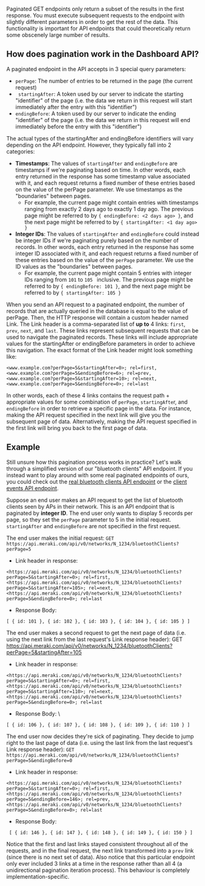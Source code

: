 Paginated GET endpoints only return a subset of the results in the first response. You must execute subsequent requests to the endpoint with slightly different parameters in order to get the rest of the data. This functionality is important for API endpoints that could theoretically return some obscenely large number of results.


## How does pagination work in the Dashboard API?

A paginated endpoint in the API accepts in 3 special query parameters:



*   `perPage`: The number of entries to be returned in the page (the current request)
*  ` startingAfter`: A token used by our server to indicate the starting "identifier" of the page (i.e. the data we return in this request will start immediately after the entry with this "identifier")
*   `endingBefore`: A token used by our server to indicate the ending "identifier" of the page (i.e. the data we return in this request will end immediately before the entry with this "identifier")

The actual types of the startingAfter and endingBefore identifiers will vary depending on the API endpoint. However, they typically fall into 2 categories:



*   **Timestamps**: The values of `startingAfter` and `endingBefore` are timestamps if we're paginating based on time. In other words, each entry returned in the response has some timestamp value associated with it, and each request returns a fixed number of these entries based on the value of the perPage parameter. We use timestamps as the "boundaries" between pages.
    *   For example, the current page might contain entries with timestamps ranging from exactly 2 days ago to exactly 1 day ago. The previous page might be referred to by `{ endingBefore: <2 days ago> }`, and the next page might be referred to by `{ startingAfter: <1 day ago> }`
*   **Integer IDs**: The values of `startingAfter` and `endingBefore` could instead be integer IDs if we're paginating purely based on the number of records. In other words, each entry returned in the response has some integer ID associated with it, and each request returns a fixed number of these entries based on the value of the `perPage` parameter. We use the ID values as the "boundaries" between pages.
    *   For example, the current page might contain 5 entries with integer IDs ranging from `101` to `105 ` inclusive. The previous page might be referred to by `{ endingBefore: 101 }`, and the next page might be referred to by `{ startingAfter: 105 }`

When you send an API request to a paginated endpoint, the number of records that are actually queried in the database is equal to the value of perPage. Then, the HTTP response will contain a custom header named Link. The Link header is a comma-separated list of **up to** 4 links: `first`, `prev`, `next`, and `last`. These links represent subsequent requests that can be used to navigate the paginated records. These links will include appropriate values for the startingAfter or endingBefore parameters in order to achieve this navigation. The exact format of the Link header might look something like:
```
<www.example.com?perPage=5&startingAfter=0>; rel=first, <www.example.com?perPage=5&endingBefore=6>; rel=prev, <www.example.com?perPage=5&startingAfter=10>; rel=next, <www.example.com?perPage=5&endingBefore=0>; rel=last
```

In other words, each of these 4 links contains the request path + appropriate values for some combination of `perPage`, `startingAfte`r, and `endingBefore` in order to retrieve a specific page in the data. For instance, making the API request specified in the next link will give you the subsequent page of data. Alternatively, making the API request specified in the first link will bring you back to the first page of data.


## Example

Still unsure how this pagination process works in practice? Let's walk through a simplified version of our "bluetooth clients" API endpoint. If you instead want to play around with some real paginated endpoints of ours, you could check out the [real bluetooth clients API endpoint](../api/#/http/api-endpoints/bluetooth-clients/get-network-bluetooth-clients) or the [client events API endpoint](../api/#/http/api-endpoints/clients/get-network-client-events).

Suppose an end user makes an API request to get the list of bluetooth clients seen by APs in their network. This is an API endpoint that is paginated by **integer ID**. The end user only wants to display 5 records per page, so they set the `perPage` parameter to 5 in the initial request. `startingAfter` and `endingBefore` are not specified in the first request.

The end user makes the initial request: 
`GET https://api.meraki.com/api/v0/networks/N_1234/bluetoothClients?perPage=5`



*   Link header in response: 
```
<https://api.meraki.com/api/v0/networks/N_1234/bluetoothClients?perPage=5&startingAfter=0>; rel=first, 
<https://api.meraki.com/api/v0/networks/N_1234/bluetoothClients?perPage=5&startingAfter=105>; rel=next, 
<https://api.meraki.com/api/v0/networks/N_1234/bluetoothClients?perPage=5&endingBefore=0>; rel=last
```
*   Response Body: 
```
[ { id: 101 }, { id: 102 }, { id: 103 }, { id: 104 }, { id: 105 } ]
```

The end user makes a second request to get the next page of data (i.e. using the next link from the last request's Link response header): GET https://api.meraki.com/api/v0/networks/N_1234/bluetoothClients?perPage=5&startingAfter=105



*   Link header in response: 
```
<https://api.meraki.com/api/v0/networks/N_1234/bluetoothClients?perPage=5&startingAfter=0>; rel=first, 
<https://api.meraki.com/api/v0/networks/N_1234/bluetoothClients?perPage=5&startingAfter=110>; rel=next, 
<https://api.meraki.com/api/v0/networks/N_1234/bluetoothClients?perPage=5&endingBefore=0>; rel=last
```
*   Response Body: 
\
```
[ { id: 106 }, { id: 107 }, { id: 108 }, { id: 109 }, { id: 110 } ]
```

The end user now decides they're sick of paginating. They decide to jump right to the last page of data (i.e. using the last link from the last request's Link response header): `GET https://api.meraki.com/api/v0/networks/N_1234/bluetoothClients?perPage=5&endingBefore=0`



*   Link header in response: 
```
<https://api.meraki.com/api/v0/networks/N_1234/bluetoothClients?perPage=5&startingAfter=0>; rel=first, 
<https://api.meraki.com/api/v0/networks/N_1234/bluetoothClients?perPage=5&endingBefore=146>; rel=prev, 
<https://api.meraki.com/api/v0/networks/N_1234/bluetoothClients?perPage=5&endingBefore=0>; rel=last
```
*   Response Body:
```
 [ { id: 146 }, { id: 147 }, { id: 148 }, { id: 149 }, { id: 150 } ]
```

Notice that the first and last links stayed consistent throughout all of the requests, and in the final request, the next link transformed into a `prev` link (since there is no next set of data). Also notice that this particular endpoint only ever included 3 links at a time in the response rather than all 4 (a unidirectional pagination iteration process). This behaviour is completely implementation-specific.